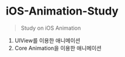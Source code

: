 # iOS-Animation-Study

> Study on iOS Animation



1. UIView를 이용한 애니메이션
2. Core Animation을 이용한 애니메이션

